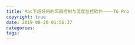 ```yaml
---
title: Mac下超好用的风扇控制与温度监控软件————TG Pro
copyright: true
date: 2019-08-20 01:56:37
categories:
tags:
---
```

